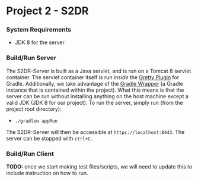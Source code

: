 # Project 2 - S2DR

### System Requirements
* JDK 8 for the server

### Build/Run Server
The S2DR-Server is built as a Java servlet, and is run on a Tomcat 8 servlet container. The servlet container itself
is run _inside_ the [Gretty Plugin](https://akhikhl.github.io/gretty-doc/Feature-overview.html) for Gradle.
Additionally, we take advantage of the [Gradle Wrapper](https://docs.gradle.org/current/userguide/gradle_wrapper.html)
(a Gradle instance that is contained within the project). What this means is that the server can be run without
installing anything on the host machine except a valid JDK (JDK 8 for our project). To run the server, simply run (from
the project root directory):
* `./gradlew appRun`

The S2DR-Server will then be accessible at `https://localhost:8443`. The server can be stopped with `ctrl+C`.

### Build/Run Client
**TODO:** once we start making test files/scripts, we will need to update this to include instruction on how to run.

